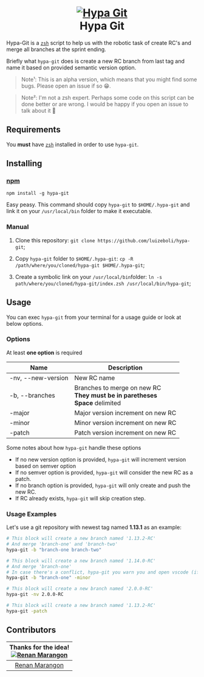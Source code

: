 <h1 align="center">
  <a href="https://github.com/luizeboli/hypa-git">
    <img alt="Hypa Git" src="https://i.imgur.com/3bswOSQ.png">
  </a>
  <br>Hypa Git<br>
</h1>

Hypa-Git is a <a href="http://zsh.org" target="_blank"><code>zsh</code></a> script to help us with the robotic task of create RC's and merge all branches at the sprint ending.

Briefly what `hypa-git` does is create a new RC branch from last tag and name it based on provided semantic version option.

> Note¹: This is an alpha version, which means that you might find some bugs.
> Please open an issue if so 😁.

> Note²: I'm not a zsh expert. Perhaps some code on this script can be done better or are wrong.
> I would be happy if you open an issue to talk about it 🤝

## Requirements

You **must** have <a href="http://zsh.org" target="_blank"><code>zsh</code></a> installed in order to use `hypa-git`.

## Installing

### [npm](https://npmjs.com)

```
npm install -g hypa-git
```

Easy peasy. This command should copy `hypa-git` to `$HOME/.hypa-git` and link it on your `/usr/local/bin` folder to make it executable.

### Manual

1) Clone this repository:
`git clone https://github.com/luizeboli/hypa-git`;

2) Copy `hypa-git` folder to `$HOME/.hypa-git`:
`cp -R /path/where/you/cloned/hypa-git $HOME/.hypa-git`;

3) Create a symbolic link on your `/usr/local/bin`folder:
`ln -s path/where/you/cloned/hypa-git/index.zsh /usr/local/bin/hypa-git`;

## Usage

You can exec `hypa-git` from your terminal for a usage guide or look at below options.

### Options

At least **one option** is required

| Name               | Description                                                                                   
| ------             | -----------                                                                                   
| -nv, --new-version | New RC name                                                                                   
| -b, --branches     | Branches to merge on new RC<br />**They must be in paretheses**<br />**Space** delimited 
| -major             | Major version increment on new RC                                                             
| -minor             | Minor version increment on new RC                                                             
| -patch             | Patch version increment on new RC                                                             

Some notes about how `hypa-git` handle these options
* If no new version option is provided, `hypa-git` will increment version based on semver option
* If no semver option is provided, `hypa-git` will consider the new RC as a patch.
* If no branch option is provided, `hypa-git` will only create and push the new RC.
* If RC already exists, `hypa-git` will skip creation step.

### Usage Examples

Let's use a git repository with newest tag named **1.13.1** as an example:

```sh
# This block will create a new branch named '1.13.2-RC'
# And merge 'branch-one' and 'branch-two' 
hypa-git -b "branch-one branch-two"

# This block will create a new branch named '1.14.0-RC' 
# And merge 'branch-one'
# In case there's a conflict, hypa-git you warn you and open vscode (if installed)
hypa-git -b "branch-one" -minor

# This block will create a new branch named '2.0.0-RC'
hypa-git -nv 2.0.0-RC

# This block will create a new branch named '1.13.2-RC'
hypa-git -patch 
```

## Contributors

| Thanks for the idea!<br />[![Renan Marangon](https://github.com/maracunha.png?size=100)](https://github.com/maracunha) |
| :--:                                                                                           |
| [Renan Marangon](https://github.com/maracunha)                                                 |
